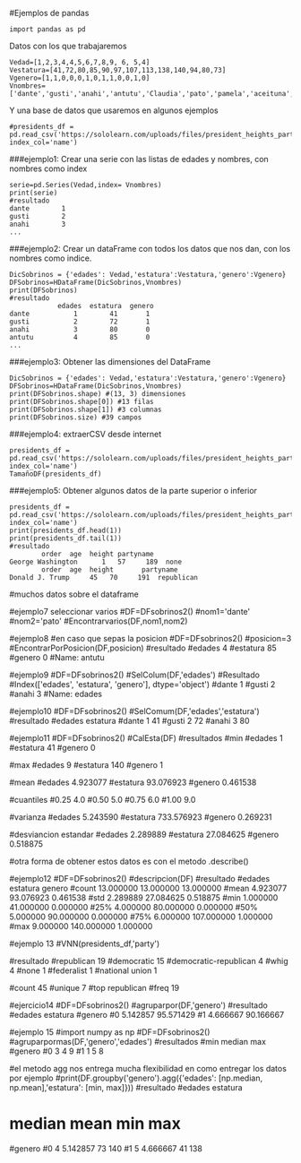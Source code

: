 #Ejemplos de pandas

    import pandas as pd

Datos con los que trabajaremos

    Vedad=[1,2,3,4,4,5,6,7,8,9, 6, 5,4]
    Vestatura=[41,72,80,85,90,97,107,113,138,140,94,80,73]
    Vgenero=[1,1,0,0,0,1,0,1,1,0,0,1,0]
    Vnombres=['dante','gusti','anahi','antutu','Claudia','pato','pamela','aceituna','pedro','rabito','javiera','cristobal','soraya']

Y una base de datos que usaremos en algunos ejemplos

    #presidents_df = pd.read_csv('https://sololearn.com/uploads/files/president_heights_party.csv', index_col='name')


###ejemplo1: Crear una serie con las listas de edades y nombres, con nombres como index
    
    serie=pd.Series(Vedad,index= Vnombres)
    print(serie)
    #resultado
    dante        1
    gusti        2
    anahi        3
    ...


###ejemplo2: Crear un dataFrame con todos los datos que nos dan, con los nombres como indice.

    DicSobrinos = {'edades': Vedad,'estatura':Vestatura,'genero':Vgenero}
    DFSobrinos=HDataFrame(DicSobrinos,Vnombres)
    print(DFSobrinos)
    #resultado
                edades  estatura  genero
    dante           1        41       1
    gusti           2        72       1
    anahi           3        80       0
    antutu          4        85       0
    ...


###ejemplo3: Obtener las dimensiones del DataFrame

	DicSobrinos = {'edades': Vedad,'estatura':Vestatura,'genero':Vgenero}
	DFSobrinos=HDataFrame(DicSobrinos,Vnombres)
	print(DFSobrinos.shape) #(13, 3) dimensiones
	print(DFSobrinos.shape[0]) #13 filas
	print(DFSobrinos.shape[1]) #3 columnas
	print(DFSobrinos.size) #39 campos


###ejemplo4: extraerCSV desde internet

	presidents_df = pd.read_csv('https://sololearn.com/uploads/files/president_heights_party.csv', index_col='name')
	TamañoDF(presidents_df)


###ejemplo5: Obtener algunos datos de la parte superior o inferior

	presidents_df = pd.read_csv('https://sololearn.com/uploads/files/president_heights_party.csv', index_col='name')
	print(presidents_df.head(1))
	print(presidents_df.tail(1))
	#resultado
			order  age  height partyname
	George Washington      1   57     189  none
			order  age  height       partyname
	Donald J. Trump     45   70     191  republican

#muchos datos sobre el dataframe

#ejemplo7 seleccionar varios
#DF=DFsobrinos2()
#nom1='dante'
#nom2='pato'
#Encontrarvarios(DF,nom1,nom2)

#ejemplo8
#en caso que sepas la posicion
#DF=DFsobrinos2()
#posicion=3
#EncontrarPorPosicion(DF,posicion)
#resultado
#edades       4
#estatura    85
#genero       0
#Name: antutu

#ejemplo9
#DF=DFsobrinos2()
#SelColum(DF,'edades')
#Resultado
#Index(['edades', 'estatura', 'genero'], dtype='object')
#dante    1
#gusti    2
#anahi    3
#Name: edades

#ejemplo10
#DF=DFsobrinos2()
#SelComum(DF,'edades','estatura')
#resultado
#edades  estatura
#dante       1        41
#gusti       2        72
#anahi       3        80

#ejemplo11
#DF=DFsobrinos2()
#CalEsta(DF)
#resultados
#min
#edades       1
#estatura    41
#genero       0

#max
#edades        9
#estatura    140
#genero        1

#mean
#edades       4.923077
#estatura    93.076923
#genero       0.461538

#cuantiles
#0.25    4.0
#0.50    5.0
#0.75    6.0
#1.00    9.0

#varianza
#edades        5.243590
#estatura    733.576923
#genero        0.269231

#desviancion estandar
#edades       2.289889
#estatura    27.084625
#genero       0.518875

#otra forma de obtener estos datos es con el metodo .describe()

#ejemplo12
#DF=DFsobrinos2()
#descripcion(DF)
#resultado
				#edades    estatura     genero
#count  13.000000   13.000000  13.000000
#mean    4.923077   93.076923   0.461538
#std     2.289889   27.084625   0.518875
#min     1.000000   41.000000   0.000000
#25%     4.000000   80.000000   0.000000
#50%     5.000000   90.000000   0.000000
#75%     6.000000  107.000000   1.000000
#max     9.000000  140.000000   1.000000

#ejemplo 13
#VNN(presidents_df,'party')

#resultado
#republican               19
#democratic               15
#democratic-republican     4
#whig                      4
#none                      1
#federalist                1
#national union            1

#count             45
#unique             7
#top       republican
#freq              19

#ejercicio14
#DF=DFsobrinos2()
#agruparpor(DF,'genero')
#resultado
			#edades   estatura
#genero
#0       5.142857  95.571429
#1       4.666667  90.166667

#ejemplo 15
#import numpy as np
#DF=DFsobrinos2()
#agruparpormas(DF,'genero','edades')
#resultados
		#min  median  max
#genero
#0         3       4    9
#1         1       5    8

#el metodo agg nos entrega mucha flexibilidad en como entregar los datos por ejemplo
#print(DF.groupby('genero').agg({'edades': [np.median, np.mean],'estatura':    [min, max]}))
#resultado
		#edades           estatura
#       median      mean      min  max
#genero
#0           4  		5.142857       73  140
#1           5  		4.666667       41  138
